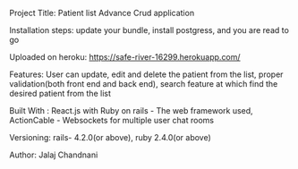 Project Title:
Patient list Advance Crud application

Installation steps:
update your bundle, 
install postgress, 
and you are read to go

Uploaded on heroku:
https://safe-river-16299.herokuapp.com/

Features:
User can update, edit and delete the patient from the list, 
proper validation(both front end and back end), 
search feature at which find the desired patient from the list 


Built With :
React.js with Ruby on rails - The web framework used, 
ActionCable - Websockets for multiple user chat rooms

Versioning:
rails- 4.2.0(or above), 
ruby 2.4.0(or above)

Author:
Jalaj Chandnani


